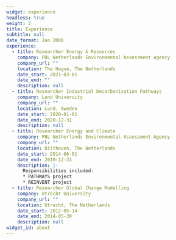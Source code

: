 ```yaml
---
widget: experience
headless: true
weight: 2
title: Experience
subtitle: null
date_format: Jan 2006
experience:
  - title: Researcher Energy & Resources
    company: PBL Netherlands Environmental Assessment Agency
    company_url: ""
    location: The Hague, The Netherlands
    date_start: 2021-03-01
    date_end: ""
    description: null
  - title: Researcher Industrial Decarbonisation Pathways
    company: Lund University
    company_url: ""
    location: Lund, Sweden
    date_start: 2020-01-01
    date_end: 2020-12-31
    description: null
  - title: Researcher Energy and Climate
    company: PBL Netherlands Environmental Assessment Agency
    company_url: ""
    location: Bilthoven, The Netherlands
    date_start: 2014-06-01
    date_end: 2019-12-31
    description: |-
      Responsibilities included:
      * PATHWAYS project
      * REINVENT project
  - title: Researcher Global Change Modelling
    company: Utrecht University
    company_url: ""
    location: Utrecht, The Netherlands
    date_start: 2012-05-14
    date_end: 2014-05-30
    description: null
widget_id: about
---
```

